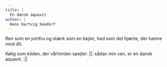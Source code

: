 ```yaml
---
title: |
  En dansk aquavit
author: |
  Hans Hartvig Seedorf
---
```

Ren som en jomfru
og stærk som en bejler,
hed som det hjærte,
der hamre mod dit.

Kølig som kilden,
der vårhimlen spejler:
||: sådan min ven,
er en dansk aquavit. :||